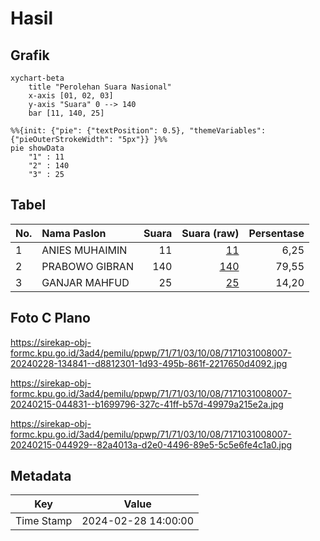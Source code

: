 # Hasil

## Grafik

```mermaid
xychart-beta
    title "Perolehan Suara Nasional"
    x-axis [01, 02, 03]
    y-axis "Suara" 0 --> 140
    bar [11, 140, 25]
```

```mermaid
%%{init: {"pie": {"textPosition": 0.5}, "themeVariables": {"pieOuterStrokeWidth": "5px"}} }%%
pie showData
    "1" : 11
    "2" : 140
    "3" : 25
```

## Tabel

| No. | Nama Paslon    | Suara | Suara (raw) | Persentase |
|:--- |:-------------- | -----:| -----------:| ----------:|
| 1   | ANIES MUHAIMIN | 11    | [11][p-1]   | 6,25       |
| 2   | PRABOWO GIBRAN | 140   | [140][p-2]  | 79,55      |
| 3   | GANJAR MAHFUD  | 25    | [25][p-3]   | 14,20      |


[p-1]: https://github.com/gigit-pemilu/pemilu-2024/blob/main/pilpres/hitung-suara/sub/71-sulawesi-utara/sub/71-kota-manado/sub/03-singkil/sub/1008-kombos-timur/sub/007-tps/sub/paslon-1.txt
[p-2]: https://github.com/gigit-pemilu/pemilu-2024/blob/main/pilpres/hitung-suara/sub/71-sulawesi-utara/sub/71-kota-manado/sub/03-singkil/sub/1008-kombos-timur/sub/007-tps/sub/paslon-2.txt
[p-3]: https://github.com/gigit-pemilu/pemilu-2024/blob/main/pilpres/hitung-suara/sub/71-sulawesi-utara/sub/71-kota-manado/sub/03-singkil/sub/1008-kombos-timur/sub/007-tps/sub/paslon-3.txt

## Foto C Plano

https://sirekap-obj-formc.kpu.go.id/3ad4/pemilu/ppwp/71/71/03/10/08/7171031008007-20240228-134841--d8812301-1d93-495b-861f-2217650d4092.jpg

https://sirekap-obj-formc.kpu.go.id/3ad4/pemilu/ppwp/71/71/03/10/08/7171031008007-20240215-044831--b1699796-327c-41ff-b57d-49979a215e2a.jpg

https://sirekap-obj-formc.kpu.go.id/3ad4/pemilu/ppwp/71/71/03/10/08/7171031008007-20240215-044929--82a4013a-d2e0-4496-89e5-5c5e6fe4c1a0.jpg


## Metadata

| Key        | Value               |
| ---------- | ------------------- |
| Time Stamp | 2024-02-28 14:00:00 |



